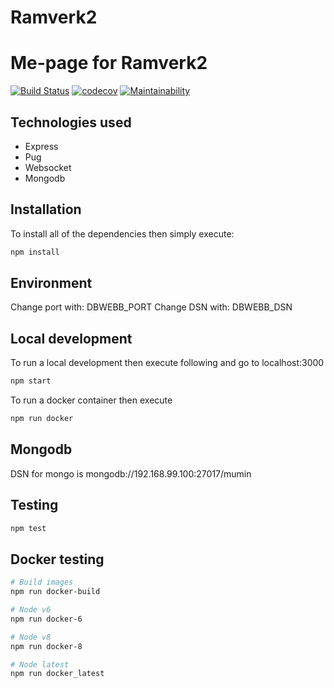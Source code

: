 # Ramverk2

# Me-page for Ramverk2

[![Build Status](https://travis-ci.org/kundkingan/ramverk2.svg?branch=master)](https://travis-ci.org/kundkingan/ramverk2)
[![codecov](https://codecov.io/gh/kundkingan/ramverk2/branch/master/graph/badge.svg)](https://codecov.io/gh/kundkingan/ramverk2)
[![Maintainability](https://api.codeclimate.com/v1/badges/b9a5a198a01f2c474cb3/maintainability)](https://codeclimate.com/github/kundkingan/ramverk2/maintainability)

## Technologies used

* Express
* Pug
* Websocket
* Mongodb

## Installation
To install all of the dependencies then simply execute:

```bash
npm install
```

## Environment

Change port with: DBWEBB_PORT
Change DSN with: DBWEBB_DSN

## Local development
To run a local development then execute following and go to localhost:3000

```bash
npm start
```

To run a docker container then execute 

```bash
npm run docker
```

## Mongodb

DSN for mongo is mongodb://192.168.99.100:27017/mumin

## Testing

```bash
npm test
```

## Docker testing

```bash
# Build images
npm run docker-build

# Node v6
npm run docker-6

# Node v8
npm run docker-8

# Node latest
npm run docker_latest
```




